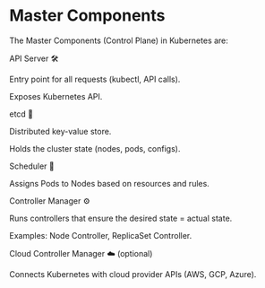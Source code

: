# Master Components
The Master Components (Control Plane) in Kubernetes are:

API Server 🛠

Entry point for all requests (kubectl, API calls).

Exposes Kubernetes API.

etcd 📒

Distributed key-value store.

Holds the cluster state (nodes, pods, configs).

Scheduler 📅

Assigns Pods to Nodes based on resources and rules.

Controller Manager ⚙️

Runs controllers that ensure the desired state = actual state.

Examples: Node Controller, ReplicaSet Controller.

Cloud Controller Manager ☁️ (optional)

Connects Kubernetes with cloud provider APIs (AWS, GCP, Azure).
